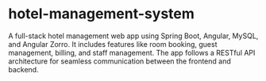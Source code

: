 # hotel-management-system
A full-stack hotel management web app using Spring Boot, Angular, MySQL, and Angular Zorro. It includes features like room booking, guest management, billing, and staff management. The app follows a RESTful API architecture for seamless communication between the frontend and backend.
